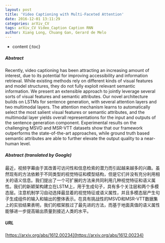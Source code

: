 ```yaml
---
layout: post
title: 'Video Captioning with Multi-Faceted Attention'
date: 2016-12-01 13:11:29
categories: arXiv_CV
tags: arXiv_CV Video_Caption Caption RNN
author: Xiang Long, Chuang Gan, Gerard de Melo
---
```


* content
{:toc}

##### Abstract
Recently, video captioning has been attracting an increasing amount of interest, due to its potential for improving accessibility and information retrieval. While existing methods rely on different kinds of visual features and model structures, they do not fully exploit relevant semantic information. We present an extensible approach to jointly leverage several sorts of visual features and semantic attributes. Our novel architecture builds on LSTMs for sentence generation, with several attention layers and two multimodal layers. The attention mechanism learns to automatically select the most salient visual features or semantic attributes, and the multimodal layer yields overall representations for the input and outputs of the sentence generation component. Experimental results on the challenging MSVD and MSR-VTT datasets show that our framework outperforms the state-of-the-art approaches, while ground truth based semantic attributes are able to further elevate the output quality to a near-human level.

##### Abstract (translated by Google)
最近，视频字幕由于其改善可访问性和信息检索的潜力而引起越来越多的兴趣。虽然现有的方法依赖于不同类型的视觉特征和模型结构，但是它们并没有充分利用相关的语义信息。我们提出了一个可扩展的方法来共同利用几种视觉特征和语义属性。我们的新颖架构建立在LSTM上，用于生成句子，具有多个关注层和两个多模态层。注意机制学习自动选择最显着的视觉特征或语义属性，并且多模态层产生句子生成组件的输入和输出的整体表示。在具有挑战性的MSVD和MSR-VTT数据集上的实验结果表明，我们的框架胜过了最先进的方法，而基于地面真值的语义属性能够进一步提高输出质量到接近人类的水平。

##### URL
[https://arxiv.org/abs/1612.00234](https://arxiv.org/abs/1612.00234)

